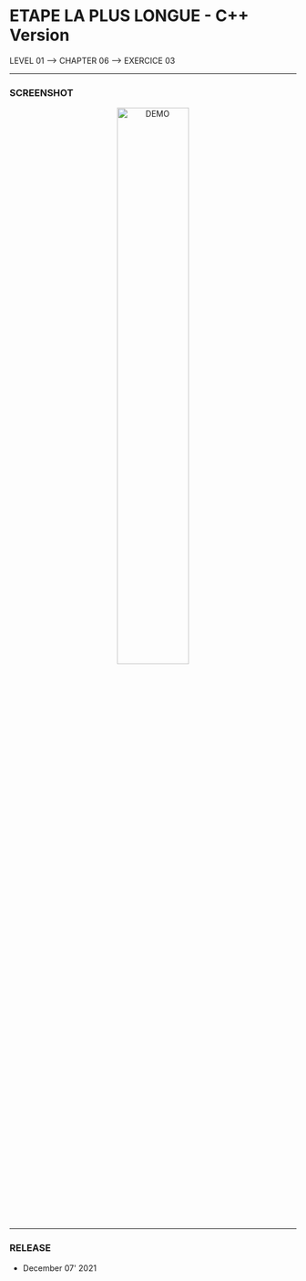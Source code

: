 # ETAPE LA PLUS LONGUE - C++ Version
LEVEL 01 --> CHAPTER 06 --> EXERCICE 03

---
### **SCREENSHOT**

<div align="center">
    <img
        src="https://github.com/Ayckinn/CPP/blob/main/FRANCE_IOI/LEVEL_01/Chapter_06/03_etape_plus_longue/etape_longue.png"
        alt="DEMO"
        style="width:50%">
</div>

---
### **RELEASE**

- December 07' 2021